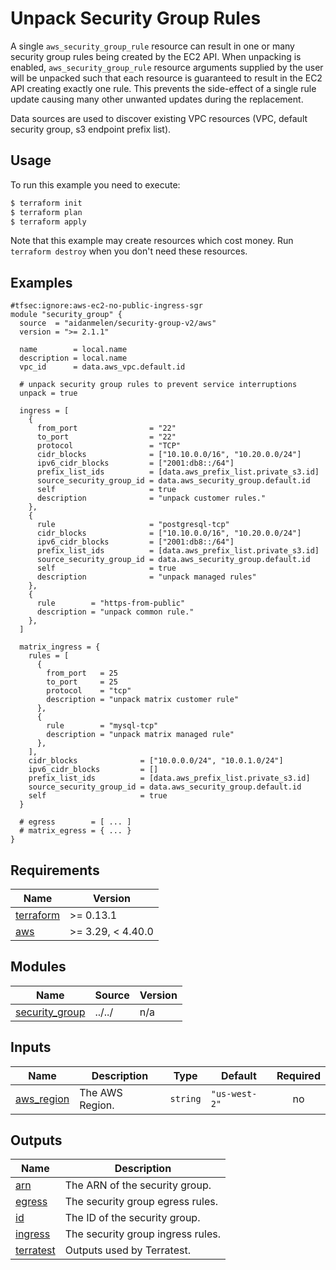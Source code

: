 # Unpack Security Group Rules

A single `aws_security_group_rule` resource can result in one or many security group rules being created by the EC2 API. When unpacking is enabled, `aws_security_group_rule` resource arguments supplied by the user will be unpacked such that each resource is guaranteed to result in the EC2 API creating exactly one rule. This prevents the side-effect of a single rule update causing many other unwanted updates during the replacement.

Data sources are used to discover existing VPC resources (VPC, default security group, s3 endpoint prefix list).

## Usage

To run this example you need to execute:

```bash
$ terraform init
$ terraform plan
$ terraform apply
```

Note that this example may create resources which cost money. Run `terraform destroy` when you don't need these resources.

<!-- BEGINNING OF PRE-COMMIT-TERRAFORM DOCS HOOK -->

## Examples

```hcl
#tfsec:ignore:aws-ec2-no-public-ingress-sgr
module "security_group" {
  source  = "aidanmelen/security-group-v2/aws"
  version = ">= 2.1.1"

  name        = local.name
  description = local.name
  vpc_id      = data.aws_vpc.default.id

  # unpack security group rules to prevent service interruptions
  unpack = true

  ingress = [
    {
      from_port                = "22"
      to_port                  = "22"
      protocol                 = "TCP"
      cidr_blocks              = ["10.10.0.0/16", "10.20.0.0/24"]
      ipv6_cidr_blocks         = ["2001:db8::/64"]
      prefix_list_ids          = [data.aws_prefix_list.private_s3.id]
      source_security_group_id = data.aws_security_group.default.id
      self                     = true
      description              = "unpack customer rules."
    },
    {
      rule                     = "postgresql-tcp"
      cidr_blocks              = ["10.10.0.0/16", "10.20.0.0/24"]
      ipv6_cidr_blocks         = ["2001:db8::/64"]
      prefix_list_ids          = [data.aws_prefix_list.private_s3.id]
      source_security_group_id = data.aws_security_group.default.id
      self                     = true
      description              = "unpack managed rules"
    },
    {
      rule        = "https-from-public"
      description = "unpack common rule."
    },
  ]

  matrix_ingress = {
    rules = [
      {
        from_port   = 25
        to_port     = 25
        protocol    = "tcp"
        description = "unpack matrix customer rule"
      },
      {
        rule        = "mysql-tcp"
        description = "unpack matrix managed rule"
      },
    ],
    cidr_blocks              = ["10.0.0.0/24", "10.0.1.0/24"]
    ipv6_cidr_blocks         = []
    prefix_list_ids          = [data.aws_prefix_list.private_s3.id]
    source_security_group_id = data.aws_security_group.default.id
    self                     = true
  }

  # egress        = [ ... ]
  # matrix_egress = { ... }
}
```

## Requirements

| Name | Version |
|------|---------|
| <a name="requirement_terraform"></a> [terraform](#requirement\_terraform) | >= 0.13.1 |
| <a name="requirement_aws"></a> [aws](#requirement\_aws) | >= 3.29, < 4.40.0 |
## Modules

| Name | Source | Version |
|------|--------|---------|
| <a name="module_security_group"></a> [security\_group](#module\_security\_group) | ../../ | n/a |
## Inputs

| Name | Description | Type | Default | Required |
|------|-------------|------|---------|:--------:|
| <a name="input_aws_region"></a> [aws\_region](#input\_aws\_region) | The AWS Region. | `string` | `"us-west-2"` | no |
## Outputs

| Name | Description |
|------|-------------|
| <a name="output_arn"></a> [arn](#output\_arn) | The ARN of the security group. |
| <a name="output_egress"></a> [egress](#output\_egress) | The security group egress rules. |
| <a name="output_id"></a> [id](#output\_id) | The ID of the security group. |
| <a name="output_ingress"></a> [ingress](#output\_ingress) | The security group ingress rules. |
| <a name="output_terratest"></a> [terratest](#output\_terratest) | Outputs used by Terratest. |
<!-- END OF PRE-COMMIT-TERRAFORM DOCS HOOK -->
